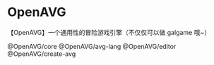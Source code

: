 # OpenAVG

【OpenAVG】一个通用性的冒险游戏引擎（不仅仅可以做 galgame 哦~）

@OpenAVG/core
@OpenAVG/avg-lang
@OpenAVG/editor
@OpenAVG/create-avg
